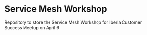 # Service Mesh Workshop

Repository to store the Service Mesh Workshop for Iberia Customer Success Meetup on April 6